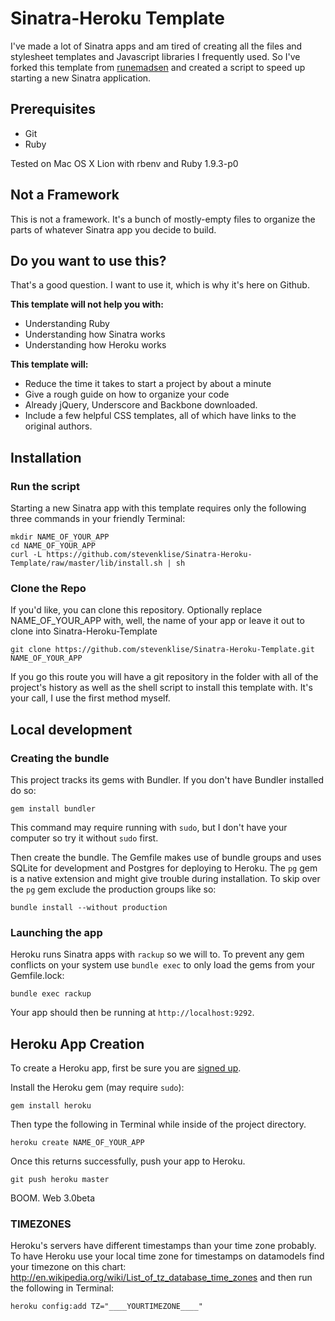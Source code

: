 # Sinatra-Heroku Template

I've made a lot of Sinatra apps and am tired of creating all the files and stylesheet
templates and Javascript libraries I frequently used. So I've forked this template from
[runemadsen](https://github.com/runemadsen) and created a script to speed up starting a
new Sinatra application.

## Prerequisites

- Git
- Ruby

Tested on Mac OS X Lion with rbenv and Ruby 1.9.3-p0

## Not a Framework

This is not a framework. It's a bunch of mostly-empty files to organize the parts of 
whatever Sinatra app you decide to build.

## Do you want to use this?

That's a good question. I want to use it, which is why it's here on Github.

**This template will not help you with:**

- Understanding Ruby
- Understanding how Sinatra works
- Understanding how Heroku works

**This template will:**

- Reduce the time it takes to start a project by about a minute
- Give a rough guide on how to organize your code
- Already jQuery, Underscore and Backbone downloaded.
- Include a few helpful CSS templates, all of which have links to the original authors.

## Installation

### Run the script

Starting a new Sinatra app with this template requires only the following three commands
in your friendly Terminal:

    mkdir NAME_OF_YOUR_APP
    cd NAME_OF_YOUR_APP
    curl -L https://github.com/stevenklise/Sinatra-Heroku-Template/raw/master/lib/install.sh | sh

### Clone the Repo

If you'd like, you can clone this repository. Optionally replace NAME_OF_YOUR_APP with,
well, the name of your app or leave it out to clone into Sinatra-Heroku-Template

    git clone https://github.com/stevenklise/Sinatra-Heroku-Template.git NAME_OF_YOUR_APP

If you go this route you will have a git repository in the folder with all of the project's
history as well as the shell script to install this template with. It's your call, I use the
first method myself.

## Local development

### Creating the bundle

This project tracks its gems with Bundler. If you don't have Bundler installed do so:

    gem install bundler

This command may require running with `sudo`, but I don't have your computer so try it without
`sudo` first.

Then create the bundle. The Gemfile makes use of bundle groups and uses SQLite for development
and Postgres for deploying to Heroku. The `pg` gem is a native extension and might give trouble
during installation. To skip over the `pg` gem exclude the production groups like so:

    bundle install --without production

### Launching the app

Heroku runs Sinatra apps with `rackup` so we will to. To prevent any gem conflicts on your system
use `bundle exec` to only load the gems from your Gemfile.lock:

    bundle exec rackup

Your app should then be running at `http://localhost:9292`.

## Heroku App Creation

To create a Heroku app, first be sure you are [signed up](https://api.heroku.com/signup).

Install the Heroku gem (may require `sudo`):

    gem install heroku

Then type the following in Terminal while inside of the project directory.

    heroku create NAME_OF_YOUR_APP

Once this returns successfully, push your app to Heroku.

    git push heroku master

BOOM. Web 3.0beta

### TIMEZONES

Heroku's servers have different timestamps than your time zone probably. To have Heroku use your 
local time zone for timestamps on datamodels find your timezone on this chart: 
http://en.wikipedia.org/wiki/List_of_tz_database_time_zones and then run the following in 
Terminal:

    heroku config:add TZ="____YOURTIMEZONE____"
